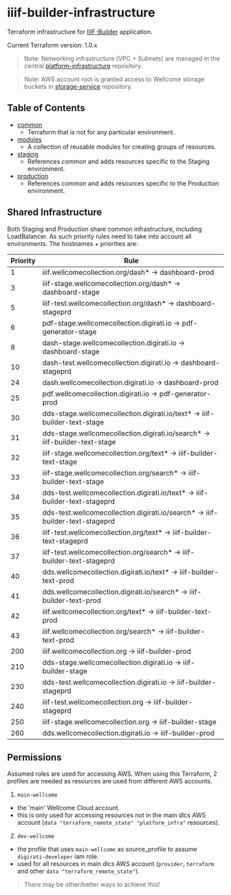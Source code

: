 # iiif-builder-infrastructure

Terraform infrastructure for [IIIF-Builder](https://github.com/wellcomecollection/iiif-builder) application.

Current Terraform version: 1.0.x

> Note: Networking infrastructure (VPC + Subnets) are managed in the central [platform-infrastructure](https://github.com/wellcomecollection/platform-infrastructure/) repository.

> Note: AWS account root is granted access to Wellcome storage buckets in [storage-service](https://github.com/wellcomecollection/storage-service/) repository.

## Table of Contents

* [common](/infrastructure/common/readme.md)
  * Terraform that is not for any particular environment.
* [modules](/infrastructure/modules)
  * A collection of reusable modules for creating groups of resources.
* [staging](/infrastructure/staging)
  * References _common_ and adds resources specific to the Staging environment.
* [production](/infrastructure/production)
  * References _common_ and adds resources specific to the Production environment.

## Shared Infrastructure

Both Staging and Production share common infrastructure, including LoadBalancer. As such priority rules need to take into account all environments. The hostnames + priorities are:

| Priority | Rule                                                                          |
|----------|-------------------------------------------------------------------------------|
| 1        | iiif.wellcomecollection.org/dash* -> dashboard-prod                           |
| 3        | iiif-stage.wellcomecollection.org/dash* -> dashboard-stage                    |
| 5        | iiif-test.wellcomecollection.org/dash* -> dashboard-stageprd                  |
| 6        | pdf-stage.wellcomecollection.digirati.io -> pdf-generator-stage               |
| 8        | dash-stage.wellcomecollection.digirati.io -> dashboard-stage                  |
| 10       | dash-test.wellcomecollection.digirati.io -> dashboard-stageprd                |
| 24       | dash.wellcomecollection.digirati.io -> dashboard-prod                         |
| 25       | pdf.wellcomecollection.digirati.io -> pdf-generator-prod                      |
| 30       | dds-stage.wellcomecollection.digirati.io/text* -> iiif-builder-text-stage     |
| 31       | dds-stage.wellcomecollection.digirati.io/search* -> iiif-builder-text-stage   |
| 32       | iiif-stage.wellcomecollection.org/text* -> iiif-builder-text-stage            |
| 33       | iiif-stage.wellcomecollection.org/search* -> iiif-builder-text-stage          |
| 34       | dds-test.wellcomecollection.digirati.io/text* -> iiif-builder-text-stageprd   |
| 35       | dds-test.wellcomecollection.digirati.io/search* -> iiif-builder-text-stageprd |
| 36       | iiif-test.wellcomecollection.org/text* -> iiif-builder-text-stageprd          |
| 37       | iiif-test.wellcomecollection.org/search* -> iiif-builder-text-stageprd        |
| 40       | dds.wellcomecollection.digirati.io/text* -> iiif-builder-text-prod            |
| 41       | dds.wellcomecollection.digirati.io/search* -> iiif-builder-text-prod          |
| 42       | iiif.wellcomecollection.org/text* -> iiif-builder-text-prod                   |
| 43       | iiif.wellcomecollection.org/search* -> iiif-builder-text-prod                 |
| 200      | iiif.wellcomecollection.org -> iiif-builder-prod                              |
| 210      | dds-stage.wellcomecollection.digirati.io -> iiif-builder-stage                |
| 230      | dds-test.wellcomecollection.digirati.io -> iiif-builder-stageprd              |
| 240      | iiif-test.wellcomecollection.org -> iiif-builder-stageprd                     |
| 250      | iiif-stage.wellcomecollection.org -> iiif-builder-stage                       |
| 260      | dds.wellcomecollection.digirati.io -> iiif-builder-prod                       |

## Permissions

Assumed roles are used for accessing AWS. When using this Terraform, 2 profiles are needed as resources are used from different AWS accounts.

1. `main-wellcome` 
  - the 'main' Wellcome Cloud account. 
  - this is only used for accessing resources not in the main dlcs AWS account (`data "terraform_remote_state" "platform_infra"` resources).
2. `dev-wellcome` 
  - the profile that uses `main-wellcome` as source_profile to assume `digirati-developer` iam role. 
  - used for all resources in main dlcs AWS account (`provider`, `terraform` and other `data "terraform_remote_state"`).

> There may be other/better ways to achieve this!

